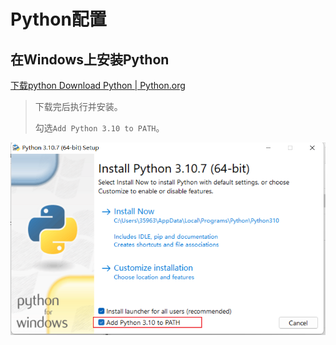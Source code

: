# Python配置

## 在Windows上安装Python

[下载python Download Python | Python.org](https://www.python.org/downloads/)

> 下载完后执行并安装。
>
> 勾选`Add Python 3.10 to PATH`。

![image-20220913083226129](./Python%E9%85%8D%E7%BD%AE.assets/image-20220913083226129.png)